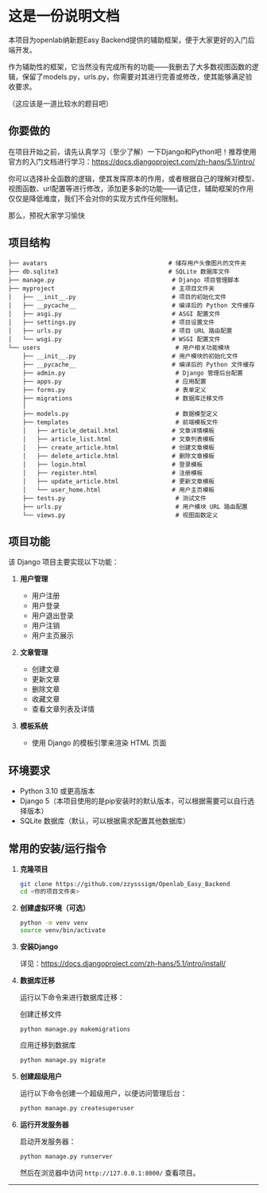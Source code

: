 # 这是一份说明文档

本项目为openlab纳新题Easy Backend提供的辅助框架，便于大家更好的入门后端开发。

作为辅助性的框架，它当然没有完成所有的功能——我删去了大多数视图函数的逻辑，保留了models.py，urls.py，你需要对其进行完善或修改，使其能够满足验收要求。

（这应该是一道比较水的题目吧）

## 你要做的

在项目开始之前，请先认真学习（至少了解）一下Django和Python吧！推荐使用官方的入门文档进行学习：https://docs.djangoproject.com/zh-hans/5.1/intro/

你可以选择补全函数的逻辑，使其发挥原本的作用，或者根据自己的理解对模型、视图函数、url配置等进行修改，添加更多新的功能——请记住，辅助框架的作用仅仅是降低难度，我们不会对你的实现方式作任何限制。

那么，预祝大家学习愉快

## 项目结构

```
├── avatars                                  # 储存用户头像图片的文件夹
├── db.sqlite3                               # SQLite 数据库文件
├── manage.py                                 # Django 项目管理脚本
├── myproject                                 # 主项目文件夹
│   ├── __init__.py                           # 项目的初始化文件
│   ├── __pycache__                           # 编译后的 Python 文件缓存 
│   ├── asgi.py                               # ASGI 配置文件
│   ├── settings.py                           # 项目设置文件
│   ├── urls.py                               # 项目 URL 路由配置
│   └── wsgi.py                               # WSGI 配置文件
└── users                                      # 用户相关功能模块
    ├── __init__.py                           # 用户模块的初始化文件
    ├── __pycache__                           # 编译后的 Python 文件缓存
    ├── admin.py                               # Django 管理后台配置
    ├── apps.py                                # 应用配置
    ├── forms.py                               # 表单定义
    ├── migrations                             # 数据库迁移文件
    │                     
    ├── models.py                              # 数据模型定义
    ├── templates                              # 前端模板文件
    │   ├── article_detail.html               # 文章详情模板
    │   ├── article_list.html                 # 文章列表模板
    │   ├── create_article.html               # 创建文章模板
    │   ├── delete_article.html               # 删除文章模板
    │   ├── login.html                        # 登录模板
    │   ├── register.html                     # 注册模板
    │   ├── update_article.html               # 更新文章模板
    │   └── user_home.html                    # 用户主页模板
    ├── tests.py                               # 测试文件
    ├── urls.py                                # 用户模块 URL 路由配置
    └── views.py                               # 视图函数定义
```

## 项目功能

该 Django 项目主要实现以下功能：

1. **用户管理**
   - 用户注册
   - 用户登录
   - 用户退出登录
   - 用户注销
   - 用户主页展示

2. **文章管理**
   - 创建文章
   - 更新文章
   - 删除文章
   - 收藏文章
   - 查看文章列表及详情
    

3. **模板系统**
   - 使用 Django 的模板引擎来渲染 HTML 页面

## 环境要求

- Python 3.10 或更高版本
- Django 5（本项目使用的是pip安装时的默认版本，可以根据需要可以自行选择版本）
- SQLite 数据库（默认，可以根据需求配置其他数据库）

## 常用的安装/运行指令

1. **克隆项目**

   ```bash
   git clone https://github.com/zzysssigm/Openlab_Easy_Backend
   cd <你的项目文件夹>
   ```

2. **创建虚拟环境（可选）**

   ```bash
   python -m venv venv
   source venv/bin/activate
   ```

3. **安装Django**

   详见：https://docs.djangoproject.com/zh-hans/5.1/intro/install/

4. **数据库迁移**

   运行以下命令来进行数据库迁移：
   
   创建迁移文件
   ```bash
   python manage.py makemigrations
   ```
   应用迁移到数据库
   ```bash
   python manage.py migrate
   ```

6. **创建超级用户**

   运行以下命令创建一个超级用户，以便访问管理后台：

   ```bash
   python manage.py createsuperuser
   ```

7. **运行开发服务器**

   启动开发服务器：

   ```bash
   python manage.py runserver
   ```

   然后在浏览器中访问 `http://127.0.0.1:8000/` 查看项目。

---

